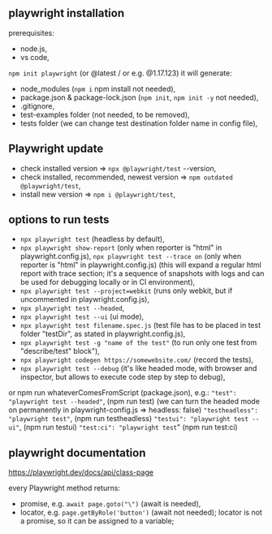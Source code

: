 ## playwright installation

prerequisites:

- node.js,
- vs code,

`npm init playwright` (or @latest / or e.g. @1.17.123) it will generate:

- node_modules (`npm i` npm install not needed),
- package.json & package-lock.json (`npm init`, `npm init -y` not needed),
- .gitignore,
- test-examples folder (not needed, to be removed),
- tests folder (we can change test destination folder name in config file),

## Playwright update

- check installed version => `npx @playwright/test` --version,
- check installed, recommended, newest version => `npm outdated @playwright/test`,
- install new version => `npm i @playwright/test`,

## options to run tests

- `npx playwright test` (headless by default),
- `npx playwright show-report` (only when reporter is "html" in playwright.config.js),
  `npx playwright test --trace on` (only when reporter is "html" in playwright.config.js) (this will expand a regular html report with trace section; it's a sequence of snapshots with logs and can be used for debugging locally or in CI environment),
- `npx playwright test --project=webkit` (runs only webkit, but if uncommented in playwright.config.js),
- `npx playwright test --headed`,
- `npx playwright test --ui` (ui mode),
- `npx playwright test filename.spec.js` (test file has to be placed in test folder "testDir", as stated in playwright.config.js),
- `npx playwright test -g "name of the test"` (to run only one test from "describe/test" block"),
- `npx playwright codegen https://somewebsite.com/` (record the tests),
- `npx playwright test --debug` (it's like headed mode, with browser and inspector, but allows to execute code step by step to debug),

or npm run whateverComesFromScript (package.json), e.g.:
`"test": "playwright test --headed"`, (npm run test) (we can turn the headed mode on permanently in playwright-config.js => headless: false)
`"testheadless": "playwright test"`, (npm run testheadless)
`"testui": "playwright test --ui"`, (npm run testui)
`"test:ci": "playwright test`" (npm run test:ci)

## playwright documentation

https://playwright.dev/docs/api/class-page

every Playwright method returns:

- promise, e.g. `await page.goto("\")` (await is needed),
- locator, e.g. `page.getByRole('button')` (await not needed); locator is not a promise, so it can be assigned to a variable;
